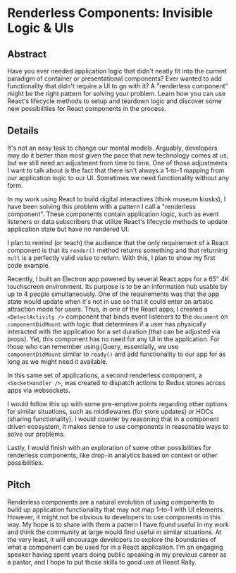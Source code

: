 # Renderless Components: Invisible Logic & UIs

## Abstract

Have you ever needed application logic that didn't neatly fit into the current paradigm of container or presentational components? Ever wanted to add functionality that didn't require a UI to go with it? A "renderless component" might be the right pattern for solving your problem. Learn how you can use React's lifecycle methods to setup and teardown logic and discover some new possibilities for React components in the process.

## Details

It's not an easy task to change our mental models. Arguably, developers may do it better than most given the pace that new technology comes at us, but we still need an adjustment from time to time. One of those adjustments I want to talk about is the fact that there isn't always a 1-to-1 mapping from our application logic to our UI. Sometimes we need functionality without any form.

In my work using React to build digital interactives (think museum kiosks), I have been solving this problem with a pattern I call a "renderless component". These components contain application logic, such as event listeners or data subscribers that utilize React's lifecycle methods to update application state but have no rendered UI.

I plan to remind (or teach) the audience that the only requirement of a React component is that its `render()` method returns something and that returning `null` is a perfectly valid value to return. With this, I plan to show my first code example.

Recently, I built an Electron app powered by several React apps for a 65" 4K touchscreen environment. Its purpose is to be an information hub usable by up to 4 people simultaneously. One of the requirements was that the app state would update when it's not in use so that it could enter an artistic attraction mode for users. Thus, in one of the React apps, I created a `<DetectActivity />` component that binds event listeners to the `document` on `componentDidMount` with logic that determines if a user has physically interacted with the application for a set duration (that can be adjusted via props). Yet, this component has no need for any UI in the application. For those who can remember using jQuery, essentially, we use `componentDidMount` similar to `ready()` and add functionality to our app for as long as we might need it available.

In this same set of applications, a second renderless component, a `<SocketHandler />`, was created to dispatch actions to Redux stores across apps via websockets.

I would follow this up with some pre-emptive points regarding other options for similar situations, such as middlewares (for store updates) or HOCs (sharing functionality). I would counter by reasoning that in a component driven ecosystem, it makes sense to use components in reasonable ways to solve our problems.

Lastly, I would finish with an exploration of some other possibilities for renderless components, like drop-in analytics based on context or other possibilities.

## Pitch

Renderless components are a natural evolution of using components to build up application functionality that may not map 1-to-1 with UI elements. However, it might not be obvious to developers to use components in this way. My hope is to share with them a pattern I have found useful in my work and think the community at large would find useful in similar situations. At the very least, it will encourage developers to explore the boundaries of what a component can be used for in a React application. I'm an engaging speaker having spent years doing public speaking in my previous career as a pastor, and I hope to put those skills to good use at React Rally.
